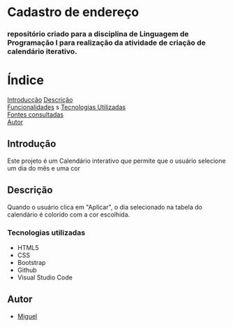 
# Cadastro de endereço

<h3>repositório criado para a disciplina de Linguagem de Programação I para realização da atividade de criação de calendário iterativo.</h3>

# Índice
[Introducção](#introduc%C3%A7%C3%A3o)
[Descrição](#descri%C3%A7%C3%A3o)  
[Funcionalidades](#funcionalidades)  s
[Tecnologias Utilizadas](#tecnologias-utilizadas)  
[Fontes consultadas](#fontes-consultadas)  
[Autor](https://github.com/miguelitto16/Calendario#autor)  
## Introdução

Este projeto é um Calendário interativo que permite que o usuário selecione um dia do mês e uma cor
## Descrição
Quando o usuário clica em "Aplicar", o dia selecionado na tabela do calendário é colorido com a cor escolhida.


### Tecnologias utilizadas

* HTML5
* CSS
* Bootstrap
* Github
* Visual Studio Code


## Autor

* [Miguel](https://github.com/miguelitto16)